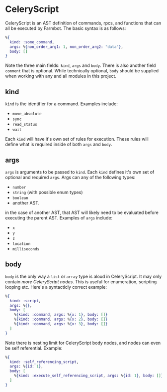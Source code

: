 # CeleryScript

CeleryScript is an AST definition of commands, rpcs, and functions that
can all be executed by Farmbot. The basic syntax is as follows:

```elixir
%{
  kind: :some_command,
  args: %{non_order_arg1: 1, non_order_arg2: "data"},
  body: []
}
```

Note the three main fields: `kind`, `args` and `body`.
There is also another field `comment` that is optional. While technically
optional, `body` should be supplied when working with any and all modules
in this project.

## kind

`kind` is the identifier for a command. Examples include:
* `move_absolute`
* `sync`
* `read_status`
* `wait`

Each `kind` will have it's own set of rules for execution. These rules will
define what is required inside of both `args` and `body`.

## args

`args` is arguments to be passed to `kind`. Each `kind` defines it's own
set of optional and required `args`. Args can any of the following types:
* `number`
* `string` (with possible enum types)
* `boolean`
* another AST.

in the case of another AST, that AST will likely need to be evaluated before
executing the parent AST. Examples of `args` include:
* `x`
* `y`
* `z`
* `location`
* `milliseconds`

## body

`body` is the only way a `list` or `array` type is aloud in CeleryScript.
It may only contain _more CeleryScript nodes_. This is useful for
enumeration, scripting looping etc. Here's a syntacticly correct example:
```elixir
%{
  kind: :script,
  args: %{},
  body: [
    %{kind: :command, args: %{x: 1}, body: []}
    %{kind: :command, args: %{x: 2}, body: []}
    %{kind: :command, args: %{x: 3}, body: []}
  ]
}
```

Note there is nesting limit for CeleryScript body nodes, and nodes can
even be self referential. Example:
```elixir
%{
  kind: :self_referencing_script,
  args: %{id: 1},
  body: [
    %{kind: :execute_self_referencing_script, args: %{id: 1}, body: []}
  ]
}
```
